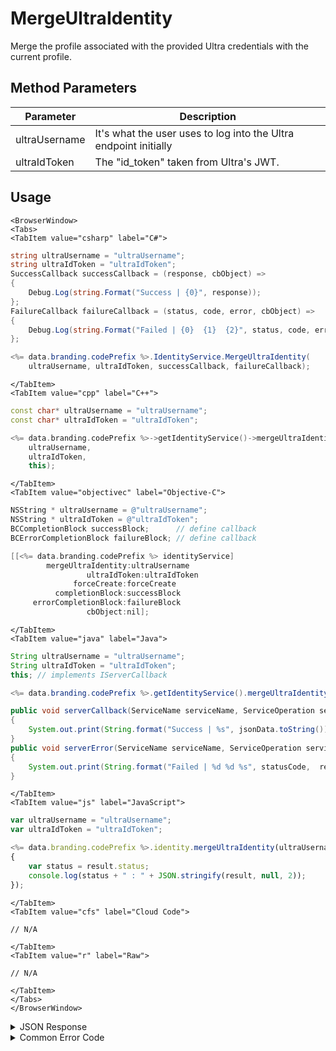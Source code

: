 # MergeUltraIdentity

Merge the profile associated with the provided Ultra credentials with the current profile.



<PartialServop service_name="identity" operation_name="MERGE" />

## Method Parameters
Parameter | Description
--------- | -----------
ultraUsername | It's what the user uses to log into the Ultra endpoint initially
ultraIdToken | The "id_token" taken from Ultra's JWT.

## Usage

```mdx-code-block
<BrowserWindow>
<Tabs>
<TabItem value="csharp" label="C#">
```

```csharp
string ultraUsername = "ultraUsername";
string ultraIdToken = "ultraIdToken";
SuccessCallback successCallback = (response, cbObject) =>
{
    Debug.Log(string.Format("Success | {0}", response));
};
FailureCallback failureCallback = (status, code, error, cbObject) =>
{
    Debug.Log(string.Format("Failed | {0}  {1}  {2}", status, code, error));
};

<%= data.branding.codePrefix %>.IdentityService.MergeUltraIdentity(
    ultraUsername, ultraIdToken, successCallback, failureCallback);
```

```mdx-code-block
</TabItem>
<TabItem value="cpp" label="C++">
```

```cpp
const char* ultraUsername = "ultraUsername";
const char* ultraIdToken = "ultraIdToken";

<%= data.branding.codePrefix %>->getIdentityService()->mergeUltraIdentity(
    ultraUsername,
    ultraIdToken,
    this);
```

```mdx-code-block
</TabItem>
<TabItem value="objectivec" label="Objective-C">
```

```objectivec
NSString * ultraUsername = @"ultraUsername";
NSString * ultraIdToken = @"ultraIdToken";
BCCompletionBlock successBlock;      // define callback
BCErrorCompletionBlock failureBlock; // define callback

[[<%= data.branding.codePrefix %> identityService]
		mergeUltraIdentity:ultraUsername
		   		 ultraIdToken:ultraIdToken
              forceCreate:forceCreate
          completionBlock:successBlock
     errorCompletionBlock:failureBlock
                 cbObject:nil];
```

```mdx-code-block
</TabItem>
<TabItem value="java" label="Java">
```

```java
String ultraUsername = "ultraUsername";
String ultraIdToken = "ultraIdToken";
this; // implements IServerCallback

<%= data.branding.codePrefix %>.getIdentityService().mergeUltraIdentity(ultraUsername, ultraIdToken, this);

public void serverCallback(ServiceName serviceName, ServiceOperation serviceOperation, JSONObject jsonData)
{
    System.out.print(String.format("Success | %s", jsonData.toString()));
}
public void serverError(ServiceName serviceName, ServiceOperation serviceOperation, int statusCode, int reasonCode, String jsonError)
{
    System.out.print(String.format("Failed | %d %d %s", statusCode,  reasonCode, jsonError.toString()));
}
```

```mdx-code-block
</TabItem>
<TabItem value="js" label="JavaScript">
```

```javascript
var ultraUsername = "ultraUsername";
var ultraIdToken = "ultraIdToken";

<%= data.branding.codePrefix %>.identity.mergeUltraIdentity(ultraUsername, ultraIdToken, result =>
{
	var status = result.status;
	console.log(status + " : " + JSON.stringify(result, null, 2));
});
```

```mdx-code-block
</TabItem>
<TabItem value="cfs" label="Cloud Code">
```

```cfscript
// N/A
```

```mdx-code-block
</TabItem>
<TabItem value="r" label="Raw">
```

```cfscript
// N/A
```

```mdx-code-block
</TabItem>
</Tabs>
</BrowserWindow>
```

<details>
<summary>JSON Response</summary>

```json
{  
   "data":{  
      "profileId":"f94f7e2d-3cdd-4fd6-9c28-392f7875e9df"
   },
   "status":200
}
```
</details>

<details>
<summary>Common Error Code</summary>

### Status Codes
Code | Name | Description
---- | ---- | -----------
40211 | DUPLICATE_IDENTITY_TYPE | Returned when trying to attach an identity type that already exists for that profile. For instance you can have only one Twitter identity for a profile.

</details>


